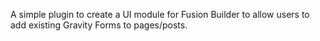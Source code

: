 A simple plugin to create a UI module for Fusion Builder to allow users to add existing Gravity Forms to pages/posts.
